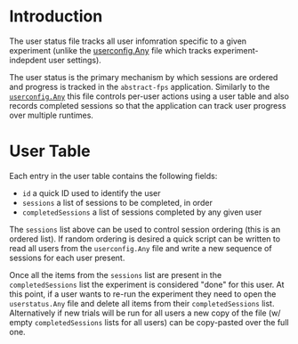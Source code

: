 # Introduction
The user status file tracks all user infomration specific to a given experiment (unlike the [userconfig.Any](./userConfigReadme.md) file which tracks experiment-indepdent user settings). 

The user status is the primary mechanism by which sessions are ordered and progress is tracked in the `abstract-fps` application. Similarly to the [`userconfig.Any`](./userConfigReadme.md) this file controls per-user actions using a user table and also records completed sessions so that the application can track user progress over multiple runtimes.

# User Table
Each entry in the user table contains the following fields:

* `id` a quick ID used to identify the user
* `sessions` a list of sessions to be completed, in order
* `completedSessions` a list of sessions completed by any given user

The `sessions` list above can be used to control session ordering (this is an ordered list). If random ordering is desired a quick script can be written to read all users from the `userconfig.Any` file and write a new sequence of sessions for each user present.

Once all the items from the `sessions` list are present in the `completedSessions` list the experiment is considered "done" for this user. At this point, if a user wants to re-run the experiment they need to open the `userstatus.Any` file and delete all items from their `completedSessions` list. Alternatively if new trials will be run for all users a new copy of the file (w/ empty `completedSessions` lists for all users) can be copy-pasted over the full one.